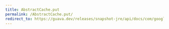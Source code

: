 ```yaml
---
title: AbstractCache.put
permalink: /AbstractCache.put/
redirect_to: https://guava.dev/releases/snapshot-jre/api/docs/com/google/common/cache/AbstractCache.html#put-K-V-
---
```

